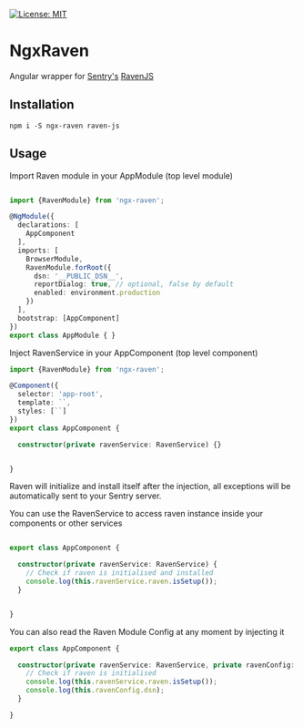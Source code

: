 
[![License: MIT](https://img.shields.io/badge/License-MIT-brightgreen.svg)](https://opensource.org/licenses/MIT)

# NgxRaven

Angular wrapper for [Sentry's](https://sentry.io/)  [RavenJS](https://github.com/getsentry/raven-js)


## Installation

`npm i -S ngx-raven raven-js`

## Usage

Import Raven module in your AppModule (top level module)

```typescript

import {RavenModule} from 'ngx-raven';

@NgModule({
  declarations: [
    AppComponent
  ],
  imports: [
    BrowserModule,
    RavenModule.forRoot({
      dsn: '__PUBLIC_DSN__',
      reportDialog: true, // optional, false by default
      enabled: environment.production
    })
  ],
  bootstrap: [AppComponent]
})
export class AppModule { }

```

Inject RavenService in your AppComponent (top level component) 

```typescript
import {RavenModule} from 'ngx-raven';

@Component({
  selector: 'app-root',
  template: ``,
  styles: [``]
})
export class AppComponent {

  constructor(private ravenService: RavenService) {}


}

```

Raven will initialize and install itself after the injection, all exceptions will be automatically sent to your Sentry server.

You can use the RavenService to access raven instance inside your components or other services


```typescript

export class AppComponent {

  constructor(private ravenService: RavenService) {
    // Check if raven is initialised and installed
    console.log(this.ravenService.raven.isSetup());
  }


}
```

You can also read the Raven Module Config at any moment by injecting it


```typescript
export class AppComponent {

  constructor(private ravenService: RavenService, private ravenConfig: RavenConfig) {
    // Check if raven is initialised
    console.log(this.ravenService.raven.isSetup());
    console.log(this.ravenConfig.dsn);
  }

}
```



